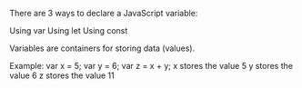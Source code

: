 There are 3 ways to declare a JavaScript variable:

Using var
Using let
Using const

Variables are containers for storing data (values).

Example: 
var x = 5;
var y = 6;
var z = x + y;
x stores the value 5
y stores the value 6
z stores the value 11